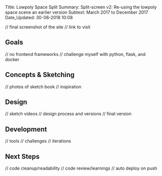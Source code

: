 Title:          Lowpoly Space Split
Summary:        Split-screen v2: Re-using the lowpoly space scene an earlier version
Subtext:        March 2017 to December 2017
Date_Updated:   30-08-2018 10:08

// final screenshot of the site
// link to visit

## Goals
// no frontend frameworks
// challenge myself with python, flask, and docker

## Concepts & Sketching
// photos of sketch book
// inspiration

## Design
// sketch videos
// design process and versions
// final version

## Development
// tools
// challenges
// iterations

## Next Steps
// code cleanup/readability
// code review/learnings
// auto deploy on push
